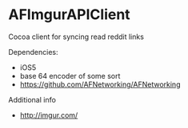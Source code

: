 AFImgurAPIClient
=======
Cocoa client for syncing read reddit links

Dependencies: 
- iOS5
- base 64 encoder of some sort
- https://github.com/AFNetworking/AFNetworking

Additional info
- http://imgur.com/
